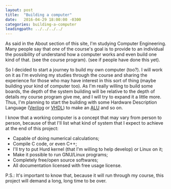 ```yaml
---
layout: post
title:  "Building a computer"
date:	2016-04-29 18:00:00 -0300
categories: building-a-computer
leadingpath: ../../../../
---
```

As said in the About section of this site, I'm studying Computer Engineering. Many people say that _one_ of the course's goal is to provide to an individual the possibility of understand how a computer works and even build one kind of that. (see the course program). (see if people have done this yet).


So I decided to start a journey to build my own computer (too?). I will work on it as I'm evolving my studies through the course and sharing the experience for those who may have interest in this sort of thing (maybe building your kind of computer too). As I'm really willing to build some boards, the depth of the system building will be relative to the depth of details my course program give me, and I will try to expand it a little more. Thus, I'm planning to start the building with some Hardware Description Language ([Verilog](http://www.verilog.com/) or [VHDL](https://en.wikipedia.org/wiki/VHDL)) to make an [ALU](https://en.wikipedia.org/wiki/Arithmetic_logic_unit) and so on.


I know that a working computer is a concept that may vary from person to person, because of that I'll list what kind of system that I expect to achieve at the end of this project:

 * Capable of doing numerical calculations;
 * Compile C code, or even C++;
 * I'll try to put Hurd kernel (that I'm willing to help develop) or Linux on it;
 * Make it possible to run GNU/Linux programs;
 * Completely free/open source softwares;
 * All documentation licensed with free usage license.


P.S.: It's important to know that, because it will run through my course, this project will demand a long, long time to be over.

